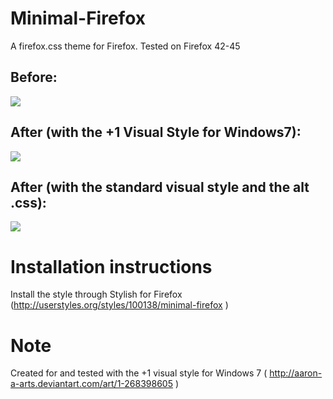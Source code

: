 Minimal-Firefox
===============

A firefox.css theme for Firefox. Tested on Firefox 42-45

<h2>Before:</h2>
<img src="https://cloud.githubusercontent.com/assets/3892772/5289007/3d99d436-7b08-11e4-8876-8a855acf3b61.png"/>

<h2>After (with the +1 Visual Style for Windows7):</h2>
<img src="https://cloud.githubusercontent.com/assets/3892772/9837430/aaa0004e-5a0c-11e5-96e1-989cbc867b29.png"/>

<h2>After (with the standard visual style and the alt .css):</h2>
<img src="https://cloud.githubusercontent.com/assets/3892772/8137189/7d9924f4-110f-11e5-85ce-356ef81d20c5.png"/>

Installation instructions
================
Install the style through  Stylish for Firefox  (http://userstyles.org/styles/100138/minimal-firefox )

Note
================
Created for and tested with the +1 visual style for Windows 7 ( http://aaron-a-arts.deviantart.com/art/1-268398605 )
